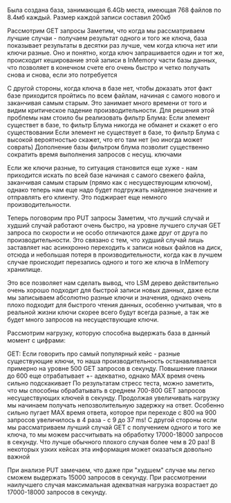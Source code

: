 Была создана база, занимающая 6.4Gb места, имеющая 768 файлов по 8.4мб каждый. Размер каждой записи составил 200кб

Рассмотрим GET запросы
Заметим, что когда мы рассматриваем лучшие случаи - получаем результат одного и того же ключа, база показывает результаты
в десятки раз лучше, чем когда ключа нет или ключи разные. 
Оно и понятно, когда ключ запрашивается один и тот же, происходит кеширование этой записи в InMemory части базы данных, 
что позволяет в конечном счете его очень быстро и четко получать снова и снова, если это потребуется

С другой стороны, когда ключа в базе нет, чтобы доказать этот факт базе приходится пройтись по всем файлам, начиная
с самого нового и заканчивая самым старым. Это занимает много времени от того и видим критическое падение производительности.
Для решения этой проблемы нам стоило бы реализовать фильтр Блума:
Если элемент существет в базе, то фильтр Блума никогда не обманет и скажет о его существовании
Если элемент не существует в базе, то фильтр Блума с высокой вероятностью скажет, что его там нет (но иногда может соврать)
Дополнение базы фильтром блума позволит существенно сократить время выполнения запросов с несущ. ключами

Если же ключи разные, то ситуация становится еще хуже - нам приходится искать по всей базе начиная с самого свежего файла,
заканчивая самым старым (прямо как с несуществующим ключом), однако теперь нам еще надо будет подгружать найденное значение
и отправлять его клиенту. Это поджирает еще немного производительности.

Теперь поговорим про PUT запросы
Заметим, что лучший случай и худший случай работают очень быстро, на уровне лучшего случая GET запроса по скорости
и не особо отличаются даже друг от друга по производительности. Это связано с тем, что худший случай лишь заставляет нас
асинхронно переходить к записи новых файлов на диск, отсюда и небольшая потеря в производительности, когда как в лучшем
случае происходит перезапись одного и того же ключа в InMemory хранилище.

Это все позволяет нам сделать вывод, что LSM дерево действительно очень хорошо подходит для быстрой записи новых данных,
даже если мы записываем абсолютно разные ключи и значения, однако очень плохо подходит для быстрого чтения данных,
особенно учитывая, что в реальной жизни ключи скорее всего будут всегда разные, а так же будет много запросов на несуществующие ключи.

Рассмотрим нагрузку, которую способна выдержать база в данный момент с цифрами:

GET:
Если говорить про самый популярный кейс - разные существующие ключи, то наша производительность останавливается примерно на уровне
500 GET запросов в секунду. Повышение планки до 600 еще отрабатывает +- адекватно, однако MAX время очень сильно подскакивает
По результатам стресс теста, можно заметить, что мы способны обрабатывать в среднем 700-800 GET запросов несуществующих ключей 
в секунду. Продолжая увеличивать нагрузку мы начинаем получать непозволительную задержку на ответ. Особенно сильно пугает MAX время ответа,
которое при переходе с 800 на 900 запросов увеличилось в 4 раза - с 9 до 37 ms!
С другой стороны если мы рассматриваем лучший случай GET с получением одного и того же ключа, то мы можем рассчитывать
на обработку 17000-18000 запросов в секунду. Что лучше обычного плохого случая более чем в 20 раз! В некоторых узких
кейсах эта информация может оказаться довольно важной

При анализе PUT замечаем, что даже при "худшем" случае мы легко сможем выдержать 15000 запросов в секунду. При рассмотрении
наилучшего случая максимальная адекватная нагрузка возрастает до 17000-18000 запросов в секунду.